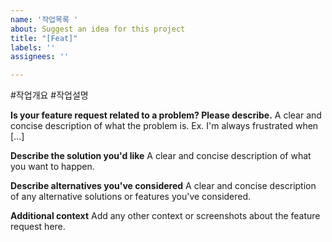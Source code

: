 ```yaml
---
name: '작업목록 '
about: Suggest an idea for this project
title: "[Feat]"
labels: ''
assignees: ''

---
```


#작업개요 
#작업설명

**Is your feature request related to a problem? Please describe.**
A clear and concise description of what the problem is. Ex. I'm always frustrated when [...]

**Describe the solution you'd like**
A clear and concise description of what you want to happen.

**Describe alternatives you've considered**
A clear and concise description of any alternative solutions or features you've considered.

**Additional context**
Add any other context or screenshots about the feature request here.
